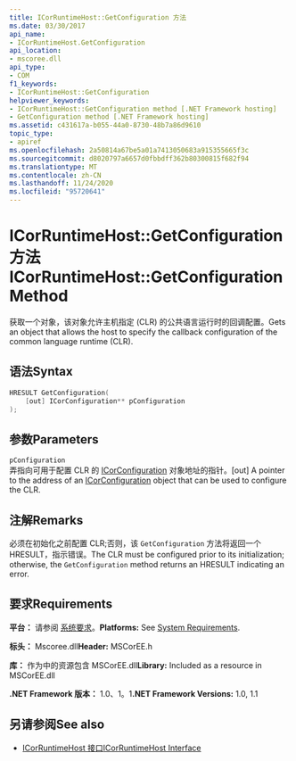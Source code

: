 ```yaml
---
title: ICorRuntimeHost::GetConfiguration 方法
ms.date: 03/30/2017
api_name:
- ICorRuntimeHost.GetConfiguration
api_location:
- mscoree.dll
api_type:
- COM
f1_keywords:
- ICorRuntimeHost::GetConfiguration
helpviewer_keywords:
- ICorRuntimeHost::GetConfiguration method [.NET Framework hosting]
- GetConfiguration method [.NET Framework hosting]
ms.assetid: c431617a-b055-44a0-8730-48b7a86d9610
topic_type:
- apiref
ms.openlocfilehash: 2a50814a67be5a01a7413050683a915355665f3c
ms.sourcegitcommit: d8020797a6657d0fbbdff362b80300815f682f94
ms.translationtype: MT
ms.contentlocale: zh-CN
ms.lasthandoff: 11/24/2020
ms.locfileid: "95720641"
---
```

# <a name="icorruntimehostgetconfiguration-method"></a><span data-ttu-id="9a1c6-102">ICorRuntimeHost::GetConfiguration 方法</span><span class="sxs-lookup"><span data-stu-id="9a1c6-102">ICorRuntimeHost::GetConfiguration Method</span></span>

<span data-ttu-id="9a1c6-103">获取一个对象，该对象允许主机指定 (CLR) 的公共语言运行时的回调配置。</span><span class="sxs-lookup"><span data-stu-id="9a1c6-103">Gets an object that allows the host to specify the callback configuration of the common language runtime (CLR).</span></span>  
  
## <a name="syntax"></a><span data-ttu-id="9a1c6-104">语法</span><span class="sxs-lookup"><span data-stu-id="9a1c6-104">Syntax</span></span>  
  
```cpp  
HRESULT GetConfiguration(  
    [out] ICorConfiguration** pConfiguration  
);  
```  
  
## <a name="parameters"></a><span data-ttu-id="9a1c6-105">参数</span><span class="sxs-lookup"><span data-stu-id="9a1c6-105">Parameters</span></span>  

 `pConfiguration`  
 <span data-ttu-id="9a1c6-106">弄指向可用于配置 CLR 的 [ICorConfiguration](icorconfiguration-interface.md) 对象地址的指针。</span><span class="sxs-lookup"><span data-stu-id="9a1c6-106">[out] A pointer to the address of an [ICorConfiguration](icorconfiguration-interface.md) object that can be used to configure the CLR.</span></span>  
  
## <a name="remarks"></a><span data-ttu-id="9a1c6-107">注解</span><span class="sxs-lookup"><span data-stu-id="9a1c6-107">Remarks</span></span>  

 <span data-ttu-id="9a1c6-108">必须在初始化之前配置 CLR;否则，该 `GetConfiguration` 方法将返回一个 HRESULT，指示错误。</span><span class="sxs-lookup"><span data-stu-id="9a1c6-108">The CLR must be configured prior to its initialization; otherwise, the `GetConfiguration` method returns an HRESULT indicating an error.</span></span>  
  
## <a name="requirements"></a><span data-ttu-id="9a1c6-109">要求</span><span class="sxs-lookup"><span data-stu-id="9a1c6-109">Requirements</span></span>  

 <span data-ttu-id="9a1c6-110">**平台：** 请参阅 [系统要求](../../get-started/system-requirements.md)。</span><span class="sxs-lookup"><span data-stu-id="9a1c6-110">**Platforms:** See [System Requirements](../../get-started/system-requirements.md).</span></span>  
  
 <span data-ttu-id="9a1c6-111">**标头：** Mscoree.dll</span><span class="sxs-lookup"><span data-stu-id="9a1c6-111">**Header:** MSCorEE.h</span></span>  
  
 <span data-ttu-id="9a1c6-112">**库：** 作为中的资源包含 MSCorEE.dll</span><span class="sxs-lookup"><span data-stu-id="9a1c6-112">**Library:** Included as a resource in MSCorEE.dll</span></span>  
  
 <span data-ttu-id="9a1c6-113">**.NET Framework 版本：** 1.0、1。1</span><span class="sxs-lookup"><span data-stu-id="9a1c6-113">**.NET Framework Versions:** 1.0, 1.1</span></span>  
  
## <a name="see-also"></a><span data-ttu-id="9a1c6-114">另请参阅</span><span class="sxs-lookup"><span data-stu-id="9a1c6-114">See also</span></span>

- [<span data-ttu-id="9a1c6-115">ICorRuntimeHost 接口</span><span class="sxs-lookup"><span data-stu-id="9a1c6-115">ICorRuntimeHost Interface</span></span>](icorruntimehost-interface.md)
